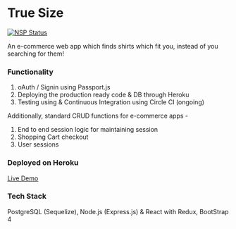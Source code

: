 # True Size

[![NSP Status](https://nodesecurity.io/orgs/kevinlobo/projects/63414c4f-d028-48cd-a8a7-558a35b3aeb9/badge)](https://nodesecurity.io/orgs/kevinlobo/projects/63414c4f-d028-48cd-a8a7-558a35b3aeb9)

An e-commerce web app which finds shirts which fit you, instead of you searching for them!

### Functionality

1. oAuth / Signin using Passport.js
2. Deploying the production ready code & DB through Heroku
3. Testing using & Continuous Integration using Circle CI (ongoing)

Additionally, standard CRUD functions for e-commerce apps -

1. End to end session logic for maintaining session
2. Shopping Cart checkout
3. User sessions

### Deployed on Heroku

[Live Demo](https://truesize.herokuapp.com)

### Tech Stack

PostgreSQL (Sequelize), Node.js (Express.js) & React with Redux, BootStrap 4

